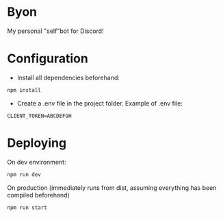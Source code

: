 # Byon
My personal "self"bot for Discord!

# Configuration
* Install all dependencies beforehand: 
```bash
npm install
```
* Create a .env file in the project folder. Example of .env file:
```env
CLIENT_TOKEN=ABCDEFGH
```

# Deploying
On dev environment:
```bash
npm run dev
```
On production (immediately runs from dist, assuming everything has been compiled beforehand)
```bash
npm run start
```
